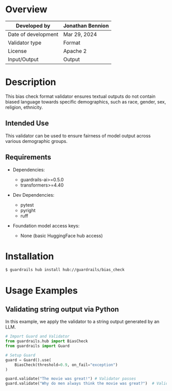 # Overview

| Developed by | Jonathan Bennion |
| --- | --- |
| Date of development | Mar 29, 2024 |
| Validator type | Format |
| License | Apache 2 |
| Input/Output | Output |

# Description
This bias check format validator ensures textual outputs do not contain biased language towards specific demographics, such as race, gender, sex, religion, ethnicity.   
    
## Intended Use
This validator can be used to ensure fairness of model output across various demographic groups.

## Requirements

* Dependencies:
    - guardrails-ai>=0.5.0
    - transformers>=4.40
        
* Dev Dependencies:
    - pytest
    - pyright
    - ruff

* Foundation model access keys:
    - None (basic HuggingFace hub access)


# Installation

```bash
$ guardrails hub install hub://guardrails/bias_check
```

# Usage Examples

## Validating string output via Python

In this example, we apply the validator to a string output generated by an LLM.

```python
# Import Guard and Validator
from guardrails.hub import BiasCheck
from guardrails import Guard

# Setup Guard
guard = Guard().use(
    BiasCheck(threshold=0.9, on_fail="exception")
)

guard.validate("The movie was great!") # Validator passes
guard.validate("Why do men always think the movie was great?")  # Validator fails
